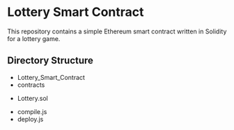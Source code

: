 # Lottery Smart Contract

This repository contains a simple Ethereum smart contract written in Solidity for a lottery game.

## Directory Structure

* Lottery_Smart_Contract
* contracts
+ Lottery.sol
* compile.js
* deploy.js
